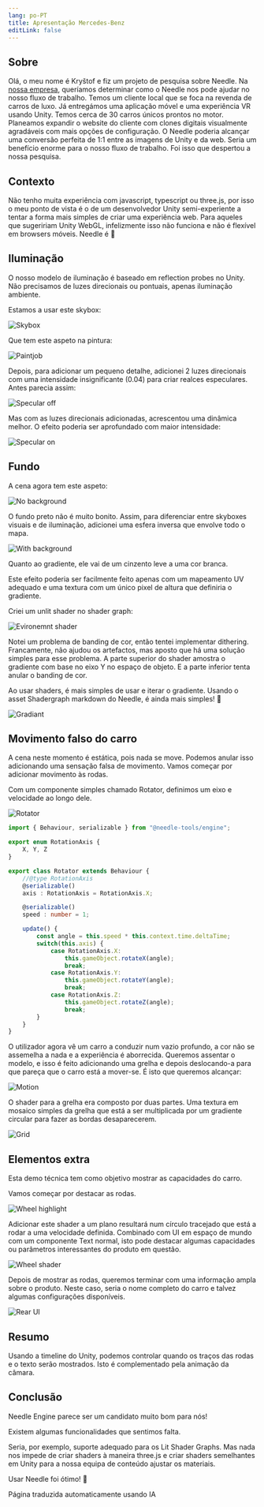 ```yaml
---
lang: po-PT
title: Apresentação Mercedes-Benz
editLink: false
---
```


## Sobre

Olá, o meu nome é Kryštof e fiz um projeto de pesquisa sobre Needle. Na [nossa empresa](https://www.ishowroom.cz/home/), queríamos determinar como o Needle nos pode ajudar no nosso fluxo de trabalho. Temos um cliente local que se foca na revenda de carros de luxo. Já entregámos uma aplicação móvel e uma experiência VR usando Unity. Temos cerca de 30 carros únicos prontos no motor. Planeamos expandir o website do cliente com clones digitais visualmente agradáveis com mais opções de configuração. O Needle poderia alcançar uma conversão perfeita de 1:1 entre as imagens de Unity e da web. Seria um benefício enorme para o nosso fluxo de trabalho. Foi isso que despertou a nossa pesquisa.


<sample src="https://engine.needle.tools/demos/mercedes-benz-demo/" />


## Contexto

Não tenho muita experiência com javascript, typescript ou three.js, por isso o meu ponto de vista é o de um desenvolvedor Unity semi-experiente a tentar a forma mais simples de criar uma experiência web. Para aqueles que sugeririam Unity WebGL, infelizmente isso não funciona e não é flexível em browsers móveis. Needle é 💚


## Iluminação

O nosso modelo de iluminação é baseado em reflection probes no Unity. Não precisamos de luzes direcionais ou pontuais, apenas iluminação ambiente.


Estamos a usar este skybox:

 ![Skybox](/showcase-mercedes/1_skybox.png)

Que tem este aspeto na pintura:

![Paintjob](/showcase-mercedes/2_paintjob_simple.jpg)

Depois, para adicionar um pequeno detalhe, adicionei 2 luzes direcionais com uma intensidade insignificante (0.04) para criar realces especulares. Antes parecia assim:

![Specular off](/showcase-mercedes/3_SpecularHighlights_off.jpg)

Mas com as luzes direcionais adicionadas, acrescentou uma dinâmica melhor. O efeito poderia ser aprofundado com maior intensidade:

![Specular on](/showcase-mercedes/4_SpecularHighlights_on.jpg)



## Fundo

A cena agora tem este aspeto:

![No background](/showcase-mercedes/5_NoBackground.jpg)

O fundo preto não é muito bonito. Assim, para diferenciar entre skyboxes visuais e de iluminação, adicionei uma esfera inversa que envolve todo o mapa.

![With background](/showcase-mercedes/6_MapBackground.png)

Quanto ao gradiente, ele vai de um cinzento leve a uma cor branca.

Este efeito poderia ser facilmente feito apenas com um mapeamento UV adequado e uma textura com um único pixel de altura que definiria o gradiente.

Criei um unlit shader no shader graph:

![Evironemnt shader](/showcase-mercedes/7_EnvShaderGraph.jpg)

Notei um problema de banding de cor, então tentei implementar dithering. Francamente, não ajudou os artefactos, mas aposto que há uma solução simples para esse problema. A parte superior do shader amostra o gradiente com base no eixo Y no espaço de objeto. E a parte inferior tenta anular o banding de cor.

Ao usar shaders, é mais simples de usar e iterar o gradiente. Usando o asset Shadergraph markdown do Needle, é ainda mais simples! 🌵

![Gradiant](/showcase-mercedes/8_Gradiant.png)


## Movimento falso do carro

A cena neste momento é estática, pois nada se move. Podemos anular isso adicionando uma sensação falsa de movimento. Vamos começar por adicionar movimento às rodas.

Com um componente simples chamado Rotator, definimos um eixo e velocidade ao longo dele.

![Rotator](/showcase-mercedes/9_Rotator.png)
```ts twoslash
import { Behaviour, serializable } from "@needle-tools/engine";

export enum RotationAxis {
    X, Y, Z
}

export class Rotator extends Behaviour {
    //@type RotationAxis
    @serializable()
    axis : RotationAxis = RotationAxis.X;

    @serializable()
    speed : number = 1;

    update() {
        const angle = this.speed * this.context.time.deltaTime;
        switch(this.axis) {
            case RotationAxis.X:
                this.gameObject.rotateX(angle);
                break;
            case RotationAxis.Y:
                this.gameObject.rotateY(angle);
                break;
            case RotationAxis.Z:
                this.gameObject.rotateZ(angle);
                break;
        }
    }
}
```


O utilizador agora vê um carro a conduzir num vazio profundo, a cor não se assemelha a nada e a experiência é aborrecida. Queremos assentar o modelo, e isso é feito adicionando uma grelha e depois deslocando-a para que pareça que o carro está a mover-se. É isto que queremos alcançar:

![Motion](/showcase-mercedes/10_WheelsAndGrid.png)

O shader para a grelha era composto por duas partes. Uma textura em mosaico simples da grelha que está a ser multiplicada por um gradiente circular para fazer as bordas desaparecerem.

![Grid](/showcase-mercedes/11_GridShader.jpg)


## Elementos extra

Esta demo técnica tem como objetivo mostrar as capacidades do carro.

Vamos começar por destacar as rodas.

![Wheel highlight](/showcase-mercedes/12_WheelWithText.png)

Adicionar este shader a um plano resultará num círculo tracejado que está a rodar a uma velocidade definida. Combinado com UI em espaço de mundo com um componente Text normal, isto pode destacar algumas capacidades ou parâmetros interessantes do produto em questão.

![Wheel shader](/showcase-mercedes/13_WheelShader.jpg)

Depois de mostrar as rodas, queremos terminar com uma informação ampla sobre o produto. Neste caso, seria o nome completo do carro e talvez algumas configurações disponíveis.

![Rear UI](/showcase-mercedes/14_RearUI.jpg)



## Resumo

Usando a timeline do Unity, podemos controlar quando os traços das rodas e o texto serão mostrados. Isto é complementado pela animação da câmara.


## Conclusão

Needle Engine parece ser um candidato muito bom para nós!

Existem algumas funcionalidades que sentimos falta.

Seria, por exemplo, suporte adequado para os Lit Shader Graphs. Mas nada nos impede de criar shaders à maneira three.js e criar shaders semelhantes em Unity para a nossa equipa de conteúdo ajustar os materiais.

Usar Needle foi ótimo! 🌵


Página traduzida automaticamente usando IA